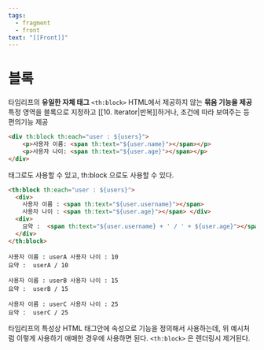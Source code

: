 ```yaml
---
tags:
  - fragment
  - front
text: "[[Front]]"
---
```

# 블록
타임리프의 **유일한 자체 태그**
`<th:block>`
HTML에서 제공하지 않는 **묶음 기능을 제공**
특정 영역을 블록으로 지정하고 [[10. Iterator|반복]]하거나, 조건에 따라 보여주는 등 편의기능 제공


~~~HTML
<div th:block th:each="user : ${users}"> 
	<p>사용자 이름: <span th:text="${user.name}"></span></p> 
	<p>사용자 나이: <span th:text="${user.age}"></span></p> 
</div>
~~~
태그로도 사용할 수 있고, th:block 으로도 사용할 수 있다.
~~~HTML
<th:block th:each="user : ${users}">  
  <div>  
    사용자 이름 : <span th:text="${user.username}"></span>  
    사용자 나이 : <span th:text="${user.age}"></span> </div>  
  <div>  
    요약 :  <span th:text="${user.username} + ' / ' + ${user.age}"></span>  
  </div>  
</th:block>
~~~

~~~
사용자 이름 : userA 사용자 나이 : 10
요약 :  userA / 10

사용자 이름 : userB 사용자 나이 : 15
요약 :  userB / 15

사용자 이름 : userC 사용자 나이 : 25
요약 :  userC / 25
~~~

타임리프의 특성상 HTML 태그안에 속성으로 기능을 정의해서 사용하는데, 
위 예시처럼 이렇게 사용하기 애매한 경우에 사용하면 된다. `<th:block>` 은 렌더링시 제거된다.

